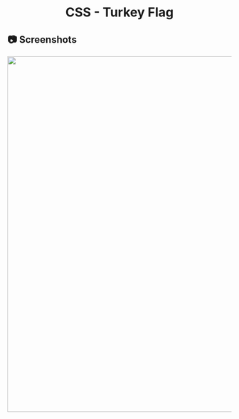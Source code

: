 <h1 align="center">
   CSS - Turkey Flag
</h1>

<h2>
📷 Screenshots
</h2>

<p align="center">
  <img src="https://github.com/ozkannbuyuk/css-exercises/assets/111967202/6f10c0bd-dd46-4c77-bea4-be8c15fbeaae" width="800" />
</p>

